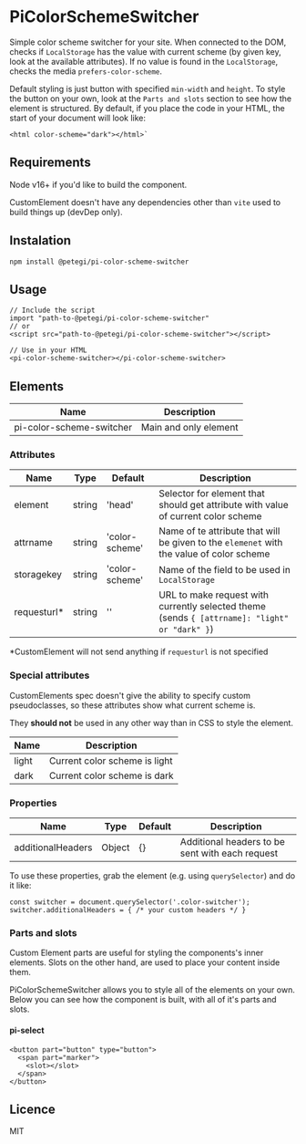 # PiColorSchemeSwitcher

Simple color scheme switcher for your site.
When connected to the DOM, checks if `LocalStorage` has the value with current scheme (by given key, look at the available attributes).
If no value is found in the `LocalStorage`, checks the media `prefers-color-scheme`.

Default styling is just button with specified `min-width` and `height`. To style the button on your own, look at the `Parts and slots` section to see how the element is structured.
By default, if you place the code in your HTML, the start of your document will look like:

```
<html color-scheme="dark"></html>`
```

## Requirements

Node v16+ if you'd like to build the component.

CustomElement doesn't have any dependencies other than `vite` used to build things up (devDep only).

## Instalation

```
npm install @petegi/pi-color-scheme-switcher
```

## Usage

```
// Include the script
import "path-to-@petegi/pi-color-scheme-switcher"
// or
<script src="path-to-@petegi/pi-color-scheme-switcher"></script>

// Use in your HTML
<pi-color-scheme-switcher></pi-color-scheme-switcher>
```

## Elements

| Name                     | Description           |
| ------------------------ | --------------------- |
| pi-color-scheme-switcher | Main and only element |

### Attributes

| Name         | Type   | Default        | Description                                                                                   |
| ------------ | ------ | -------------- | --------------------------------------------------------------------------------------------- |
| element      | string | 'head'         | Selector for element that should get attribute with value of current color scheme             |
| attrname     | string | 'color-scheme' | Name of te attribute that will be given to the `elemenet` with the value of color scheme      |
| storagekey   | string | 'color-scheme' | Name of the field to be used in `LocalStorage`                                                |
| requesturl\* | string | ''             | URL to make request with currently selected theme (sends `{ [attrname]: "light" or "dark" }`) |

\*CustomElement will not send anything if `requesturl` is not specified

### Special attributes

CustomElements spec doesn't give the ability to specify custom pseudoclasses, so these attributes show what current scheme is.

They **should not** be used in any other way than in CSS to style the element.

| Name  | Description                   |
| ----- | ----------------------------- |
| light | Current color scheme is light |
| dark  | Current color scheme is dark  |

### Properties

| Name              | Type   | Default | Description                                     |
| ----------------- | ------ | ------- | ----------------------------------------------- |
| additionalHeaders | Object | {}      | Additional headers to be sent with each request |

To use these properties, grab the element (e.g. using `querySelector`) and do it like:

```
const switcher = document.querySelector('.color-switcher');
switcher.additionalHeaders = { /* your custom headers */ }
```

### Parts and slots

Custom Element parts are useful for styling the components's inner elements.
Slots on the other hand, are used to place your content inside them.

PiColorSchemeSwitcher allows you to style all of the elements on your own.
Below you can see how the component is built, with all of it's parts and slots.

#### pi-select

```
<button part="button" type="button">
  <span part="marker">
    <slot></slot>
  </span>
</button>
```

## Licence

MIT
